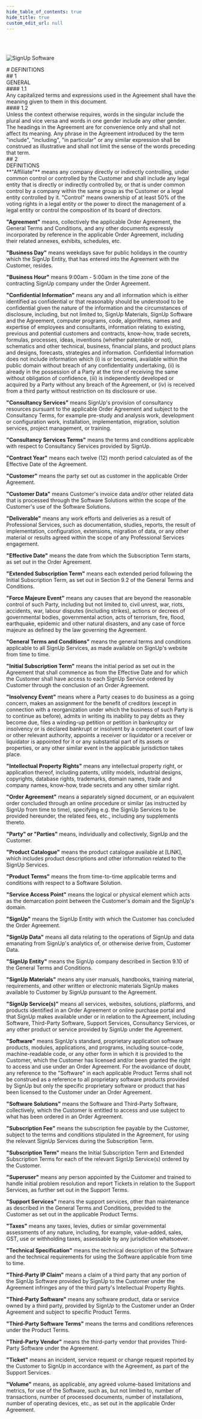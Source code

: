 ```yaml
---
hide_table_of_contents: true
hide_title: true
custom_edit_url: null
---
```

<div class="agreement-doc">
<br/><br/>

![SignUp Software](./img/signup_logo_black.png)

<div class="paragraph-big">
# DEFINITIONS
</div>

<div class="paragraph-medium">
## 1<div class="paragraph-medium-text">GENERAL</div>
</div>

<div class="paragraph">
#### 1.1<div class="paragraph-text">Any capitalized terms and expressions used in the Agreement shall have the meaning given to them in this document.</div>
</div>

<div class="paragraph">
#### 1.2<div class="paragraph-text">Unless the context otherwise requires, words in the singular include the plural and vice versa and words in one gender include any other gender. The headings in the Agreement are for convenience only and shall not affect its meaning. Any phrase in the Agreement introduced by the term "include", "including", "in particular" or any similar expression shall be construed as illustrative and shall not limit the sense of the words preceding that term.</div>
</div>

<div class="paragraph-medium">
## 2<div class="paragraph-medium-text">DEFINITIONS</div>
</div>
<div class="paragraph-indent">
**"Affiliate"** means any company directly or indirectly controlling, under common control or controlled by the Customer and shall include any legal entity that is directly or indirectly controlled by, or that is under common control by a company within the same group as the Customer or a legal entity controlled by it. "Control" means ownership of at least 50% of the voting rights in a legal entity or the power to direct the management of a legal entity or control the composition of its board of directors.

**"Agreement"** means, collectively the applicable Order Agreement, the General Terms and Conditions, and any other documents expressly incorporated by reference in the applicable Order Agreement, including their related annexes, exhibits, schedules, etc.

**"Business Day"** means weekdays save for public holidays in the country which the SignUp Entity, that has entered into the Agreement with the Customer, resides.

**"Business Hour"** means 9:00am - 5:00am in the time zone of the contracting SignUp company under the Order Agreement.

**"Confidential Information"** means any and all information which is either identified as confidential or that reasonably should be understood to be confidential given the nature of the information and the circumstances of disclosure, including, but not limited to, SignUp Materials, SignUp Software and the Agreement, computer programs, code, algorithms, names and expertise of employees and consultants, information relating to existing, previous and potential customers and contracts, know-how, trade secrets, formulas, processes, ideas, inventions (whether patentable or not), schematics and other technical, business, financial plans, and product plans and designs, forecasts, strategies and information. Confidential Information does not include information which (i) is or becomes, available within the public domain without breach of any confidentiality undertaking, (ii) is already in the possession of a Party at the time of receiving the same without obligation of confidence, (iii) is independently developed or acquired by a Party without any breach of the Agreement, or (iv) is received from a third party without restriction on its disclosure or use.

**"Consultancy Services"** means SignUp's provision of consultancy resources pursuant to the applicable Order Agreement and subject to the Consultancy Terms, for example pre-study and analysis work, development or configuration work, installation, implementation, migration, solution services, project management, or training.

**"Consultancy Services Terms"** means the terms and conditions applicable with respect to Consultancy Services provided by SignUp.

**"Contract Year"** means each twelve (12) month period calculated as of the Effective Date of the Agreement.

**"Customer"** means the party set out as customer in the applicable Order Agreement.

**"Customer Data"** means Customer's invoice data and/or other related data that is processed through the Software Solutions within the scope of the Customer's use of the Software Solutions.

**"Deliverable"** means any work efforts and deliveries as a result of Professional Services, such as documentation, studies, reports, the result of implementation, configuration, extensions, migration of data, or any other material or results agreed within the scope of any Professional Services engagement.

**"Effective Date"** means the date from which the Subscription Term starts, as set out in the Order Agreement.

**"Extended Subscription Term"** means each extended period following the Initial Subscription Term, as set out in Section 9.2 of the General Terms and Conditions.

**"Force Majeure Event"** means any causes that are beyond the reasonable control of such Party, including but not limited to, civil unrest, war, riots, accidents, war, labour disputes (including strikes), actions or decrees of governmental bodies, governmental action, acts of terrorism, fire, flood, earthquake, epidemic and other natural disasters, and any case of force majeure as defined by the law governing the Agreement.

**"General Terms and Conditions"** means the general terms and conditions applicable to all SignUp Services, as made available on SignUp's website from time to time.

**"Initial Subscription Term"** means the initial period as set out in the Agreement that shall commence as from the Effective Date and for which the Customer shall have access to each SignUp Service ordered by Customer through the conclusion of an Order Agreement.

**"Insolvency Event"** means where a Party ceases to do business as a going concern, makes an assignment for the benefit of creditors (except in connection with a reorganization under which the business of such Party is to continue as before), admits in writing its inability to pay debts as they become due, files a winding-up petition or petition in bankruptcy or insolvency or is declared bankrupt or insolvent by a competent court of law or other relevant authority, appoints a receiver or liquidator or a receiver or liquidator is appointed for it or any substantial part of its assets or properties, or any other similar event in the applicable jurisdiction takes place.

**"Intellectual Property Rights"** means any intellectual property right, or application thereof, including patents, utility models, industrial designs, copyrights, database rights, trademarks, domain names, trade and company names, know-how, trade secrets and any other similar right.

**"Order Agreement"** means a separately signed document, or an equivalent order concluded through an online procedure or similar (as instructed by SignUp from time to time), specifying e.g. the SignUp Services to be provided hereunder, the related fees, etc., including any supplements thereto.

**"Party" or "Parties"** means, individually and collectively, SignUp and the Customer.

**"Product Catalogue"** means the product catalogue available at [LINK], which includes product descriptions and other information related to the SignUp Services.

**"Product Terms"** means the from time-to-time applicable terms and conditions with respect to a Software Solution.

**"Service Access Point"** means the logical or physical element which acts as the demarcation point between the Customer's domain and the SignUp's domain.

**"SignUp"** means the SignUp Entity with which the Customer has concluded the Order Agreement.

**"SignUp Data"** means all data relating to the operations of SignUp and data emanating from SignUp's analytics of, or otherwise derive from, Customer Data.

**"SignUp Entity"** means the SignUp company described in Section 9.10 of the General Terms and Conditions.

**"SignUp Materials"** means any user manuals, handbooks, training material, requirements, and other written or electronic materials SignUp makes available to Customer by SignUp pursuant to the Agreement.

**"SignUp Service(s)"** means all services, websites, solutions, platforms, and products identified in an Order Agreement or online purchase portal and that SignUp makes available under or in relation to the Agreement, including Software, Third-Party Software, Support Services, Consultancy Services, or any other product or service provided by SignUp under the Agreement.

**"Software"** means SignUp's standard, proprietary application software products, modules, applications, and programs, including source-code, machine-readable code, or any other form in which it is provided to the Customer, which the Customer has licensed and/or been granted the right to access and use under an Order Agreement. For the avoidance of doubt, any reference to the "Software" in each applicable Product Terms shall not be construed as a reference to all proprietary software products provided by SignUp but only the specific proprietary software or product that has been licensed to the Customer under an Order Agreement.

**"Software Solutions"** means the Software and Third-Party Software, collectively, which the Customer is entitled to access and use subject to what has been ordered in an Order Agreement.

**"Subscription Fee"** means the subscription fee payable by the Customer, subject to the terms and conditions stipulated in the Agreement, for using the relevant SignUp Services during the Subscription Term.

**"Subscription Term"** means the Initial Subscription Term and Extended Subscription Terms for each of the relevant SignUp Service(s) ordered by the Customer.

**"Superuser"** means any person appointed by the Customer and trained to handle initial problem resolution and report Tickets in relation to the Support Services, as further set out in the Support Terms.

**"Support Services"** means the support services, other than maintenance as described in the General Terms and Conditions, provided to the Customer as set out in the applicable Product Terms.

**"Taxes"** means any taxes, levies, duties or similar governmental assessments of any nature, including, for example, value-added, sales, GST, use or withholding taxes, assessable by any jurisdiction whatsoever.

**"Technical Specification"** means the technical description of the Software and the technical requirements for using the Software applicable from time to time.

**"Third-Party IP Claim"** means a claim of a third party that any portion of the SignUp Software provided by SignUp to the Customer under the Agreement infringes any of the third party's Intellectual Property Rights.

**"Third-Party Software"** means any software product, data or service owned by a third party, provided by SignUp to the Customer under an Order Agreement and subject to specific Product Terms.

**"Third-Party Software Terms"** means the terms and conditions references under the Product Terms.

**"Third-Party Vendor"** means the third-party vendor that provides Third-Party Software under the Agreement.

**"Ticket"** means an incident, service request or change request reported by the Customer to SignUp in accordance with the Agreement, as part of the Support Services.

**"Volume"** means, as applicable, any agreed volume-based limitations and metrics, for use of the Software, such as, but not limited to, number of transactions, number of processed documents, number of installations, number of operating devices, etc., as set out in the applicable Order Agreement.
</div>

</div>
 